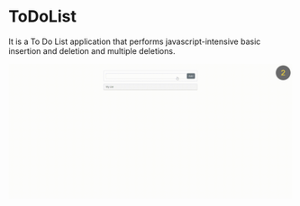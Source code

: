 # ToDoList
It is a To Do List application that performs javascript-intensive basic insertion and deletion and multiple deletions.

![](todolist-screen.gif)
